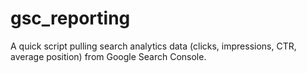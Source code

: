 # gsc_reporting
A quick script pulling search analytics data (clicks, impressions, CTR, average position) from Google Search Console.
